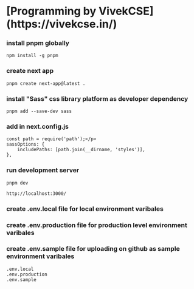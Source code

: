 <h1>[Programming by VivekCSE] (https://vivekcse.in/) </h1>

<h3>install pnpm globally</h3>
<p>

    npm install -g pnpm

<p>

<h3>create next app </h3>
<p>

    pnpm create next-app@latest .

</P>

<h3>install "Sass" css library platform as developer dependency</h3>
<p>

    pnpm add --save-dev sass

</p>

<h3>add in next.config.js</h3>
<p>
    
    const path = require('path');</p>
    sassOptions: {
        includePaths: [path.join(__dirname, 'styles')],
    },
</p>

<h3>run development server</h3>
<p>
    
    pnpm dev
</p>
<p>

    http://localhost:3000/

</p>

<h3>create .env.local file for local environment varibales</h3>
<h3>create .env.production file for production level environment varibales</h3>
<h3>create .env.sample file for uploading on github as sample environment varibales</h3>
<p>

    .env.local
    .env.production
    .env.sample

</p>
